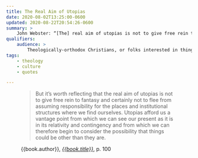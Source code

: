 ```yaml
---
title: The Real Aim of Utopias
date: 2020-08-02T13:25:00-0600
updated: 2020-08-22T20:54:26-0600
summary: >
    John Webster: “[The] real aim of utopias is not to give free rein to fantasy and certainly not to flee from assuming responsibility…”
qualifiers:
    audience: >
        Theologically-orthodox Christians, or folks interested in things that theologically-orthodox Christians think.
tags:
    - theology
    - culture
    - quotes

---
```


<figure class='quotation'>

> But it’s worth reflecting that the real aim of utopias is not to give free rein to fantasy and certainly not to flee from assuming responsibility for the places and institutional structures where we find ourselves. Utopias afford us a vantage point from which we can see our present as it is in its relativity and contingency and from which we can therefore begin to consider the possibility that things could be other than they are.

<figcaption>{{book.author}}, <a href="{{book.link}}"><cite>{{book.title}}</cite></a>, p. 100</figcaption>

</figure>
